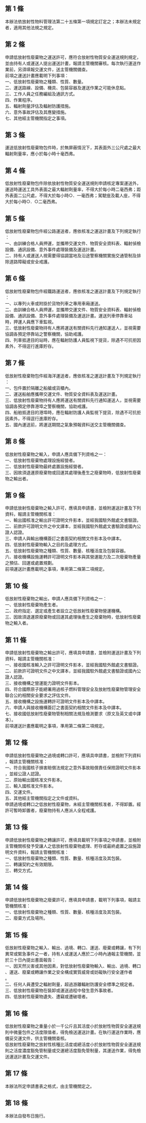 第 1 條
-------
本辦法依放射性物料管理法第二十五條第一項規定訂定之；本辦法未規定  
者，適用其他法規之規定。

第 2 條
-------
申請低放射性廢棄物之運送許可，應符合放射性物質安全運送規則規定，  
並由持有人或運送人提出運送計畫，報請主管機關審核。每次執行運送作  
業前，另須填報交運文件，送主管機關備查。  
前項之運送計畫應載明下列事項：  
一、低放射性廢棄物之種類、性質、數量。  
二、運送路線、設備、機具、包裝容器及運送作業之可能休息點。  
三、工作人員之任務編組及通訊方式。  
四、作業程序。  
五、輻射劑量評估及輻射防護措施。  
六、意外事故評估及其應變措施。  
七、其他經主管機關指定之事項。

第 3 條
-------
運送低放射性廢棄物包件時，於無屏蔽情況下，其表面外三公尺處之最大  
輻射劑量率，應小於每小時十毫西弗。

第 4 條
-------
低放射性廢棄物包件除依放射性物質安全運送規則申請核定專案運送外，  
運送時運送工具外表面之最大輻射劑量率，不得大於每小時二毫西弗；距  
外表面二公尺處，不得大於每小時○．一毫西弗；駕駛座及載人座，不得  
大於每小時○．○二毫西弗。

第 5 條
-------
低放射性廢棄物包件經公路運送者，應依核准之運送計畫及下列規定執行  
：  
一、由訓練合格人員押運，並攜帶交運文件、物質安全資料表、輻射偵檢  
    設備、通訊設備、意外事件處理裝備及運送計畫。  
二、持有人或運送人視需要得協調當地及沿途警察機關實施交通管制及排  
    除道路障礙或安全戒護。

第 6 條
-------
低放射性廢棄物包件經鐵路運送者，應依核准之運送計畫及下列規定執行  
：  
一、以專列火車或附掛於貨物列車之專用車廂運送。  
二、由訓練合格人員押運，並攜帶交運文件、物質安全資料表、輻射偵檢  
    設備、通訊設備、意外事件處理裝備及運送計畫。運送列車停靠車站  
    時，押運人員應下車監視。  
三、低放射性廢棄物持有人應將運送有關資料先行通知運送人，並視需要  
    協調各預定停靠站之警察機關，協助戒護。  
四、列車抵達目的站時，應在輻射防護人員監視下提貨，除遇不可抗拒因  
    素外，不得逕行進庫貯存。

第 7 條
-------
低放射性廢棄物包件經海洋運送者，應依核准之運送計畫及下列規定執行  
：  
一、包件置於隔離之船艙或貨櫃內。  
二、運送船舶應攜帶交運文件、物質安全資料表及運送計畫。  
三、低放射性廢棄物持有人應將運送有關資料先行通知運送人，並視需要  
    協調各預定停靠港埠之警察機關，協助戒護。  
四、船舶抵達目的港埠時，應在輻射防護人員監視下提貨，除遇不可抗拒  
    因素外，不得逕行進庫貯存。  
五、國內運送前，將運送期間之氣象預報資料送交主管機關備查。

第 8 條
-------
低放射性廢棄物之輸入，申請人應具備下列資格之一：  
一、低放射性廢棄物處理設施經營者。  
二、低放射性廢棄物最終處置設施經營者。  
三、因故須退運原廢棄物或回運其處理後產生之廢棄物時，低放射性廢棄  
    物之輸出者。

第 9 條
-------
申請低放射性廢棄物之輸入許可，應填具申請書，並檢附運送計畫及下列  
資料，報請主管機關核准：  
一、輸出國核准之輸出許可證明文件影本，並經我國駐外館處文書驗證。  
二、前款許可證明文件之中文譯本，並經我國駐外館處文書驗證或國內公  
    證人認證。  
三、申請人與輸出機構簽訂之書面契約相關文件影本及中譯本。  
四、低放射性廢棄物輸入之目的及處理方式。  
五、低放射性廢棄物之種類、性質、數量、核種活度及包裝容器。  
六、接收機構設施運轉許可證明文件影本與其營運能力及二次廢棄物產量  
    之預估、回運或處置規劃。  
前項運送計畫應載明之事項，準用第二條第二項規定。

第 10 條
--------
低放射性廢棄物之輸出，申請人應具備下列資格之一：  
一、低放射性廢棄物產生者。  
二、政府指定、選定或產生者設立之低放射性廢棄物營運機構。  
三、因故須退運原廢棄物或回運其處理後產生之廢棄物時，低放射性廢棄  
    物之輸入者。

第 11 條
--------
申請低放射性廢棄物之輸出許可，應填具申請書，並檢附運送計畫及下列  
資料，報請主管機關核准：  
一、接收國核准輸入之許可證明文件影本，並經我國駐外館處文書驗證。  
二、前款許可證明文件之中文譯本，並經我國駐外館處文書驗證或國內公  
    證人認證。  
三、接收機構之營運能力證明文件影本。  
四、符合國際原子能總署用過核子燃料管理安全及放射性廢棄物管理安全  
    聯合公約相關安全要求之評估文件。  
五、接收機構之設施運轉許可證明文件影本及中譯本。  
六、申請人與接收機構簽訂之書面契約相關文件影本及中譯本。  
七、接收國低放射性廢棄物管制相關法規及檢測要求（原文及英文或中譯  
    本）。  
前項運送計畫應載明之事項，準用第二條第二項規定。

第 12 條
--------
申請低放射性廢棄物之過境或轉口許可，應填具申請書，並檢附下列資料  
，報請主管機關核准：  
一、符合我國核子損害賠償法規定之意外事故賠償責任保險證明文件影本  
    ，並經公證人認證。  
二、原始輸出國核准文件影本。  
三、輸入國核准文件影本。  
四、交運文件。  
五、其他經主管機關指定之文件或資料。  
申請過境或轉口之低放射性廢棄物，未經主管機關核准者，不得卸置。經  
許可暫時卸置者，廢棄物持有人應派人全程戒護。

第 13 條
--------
申請低放射性廢棄物之轉讓許可，應填具載明下列事項之申請書，並檢附  
主管機關核發予受讓人之低放射性廢棄物處理、貯存或最終處置之設施證  
明文件資料，報請主管機關核准：  
一、低放射性廢棄物之種類、性質、數量、核種活度及其包裝。  
二、轉讓契約之有效期限。  
三、轉交方式。

第 14 條
--------
申請低放射性廢棄物之廢棄許可，應填具申請書，載明下列事項，報請主  
管機關核准：  
一、低放射性廢棄物之種類、性質、數量、核種活度及其包裝。  
二、廢棄方式及場所。

第 15 條
--------
低放射性廢棄物之輸入、輸出、過境、轉口、運送、廢棄或轉讓，有下列  
異常或緊急事件之一者，持有人或運送人應於二小時內通報主管機關，並  
於三十日內提出書面報告：  
一、因天然災害或其他因素，對低放射性廢棄物輸入、輸出、過境、轉口  
    、運送、廢棄或轉讓作業之安全構成實質威脅或妨礙執行安全運作者  
    。  
二、任何人員遭受之輻射劑量，超過游離輻射防護安全標準之規定者。  
三、低放射性廢棄物在裝卸或運送過程中發生意外事故者。  
四、低放射性廢棄物遺失、遭竊或遭破壞者。

第 16 條
--------
低放射性廢棄物之重量小於一千公斤且其活度小於放射性物質安全運送規  
則中微量包件之活度限值者，得免檢送運送計畫。在執行運送作業時，應  
備妥交運文件，供主管機關查核。  
低放射性廢棄物之放射性核種比活度或總活度小於放射性物質安全運送規  
則之活度濃度豁免管制量或交運總活度豁免管制量，其運送作業，得免檢  
送運送計畫及交運文件。

第 17 條
--------
本辦法所定申請書表之格式，由主管機關定之。

第 18 條
--------
本辦法自發布日施行。

